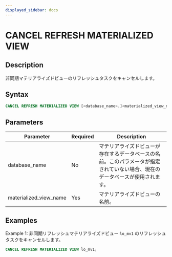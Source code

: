 ```yaml
---
displayed_sidebar: docs
---
```


# CANCEL REFRESH MATERIALIZED VIEW

## Description

非同期マテリアライズドビューのリフレッシュタスクをキャンセルします。

## Syntax

```SQL
CANCEL REFRESH MATERIALIZED VIEW [<database_name>.]<materialized_view_name>
```

## Parameters

| **Parameter**          | **Required** | **Description**                                              |
| ---------------------- | ------------ | ------------------------------------------------------------ |
| database_name          | No           | マテリアライズドビューが存在するデータベースの名前。このパラメータが指定されていない場合、現在のデータベースが使用されます。 |
| materialized_view_name | Yes          | マテリアライズドビューの名前。                               |

## Examples

Example 1: 非同期リフレッシュマテリアライズドビュー `lo_mv1` のリフレッシュタスクをキャンセルします。

```SQL
CANCEL REFRESH MATERIALIZED VIEW lo_mv1;
```